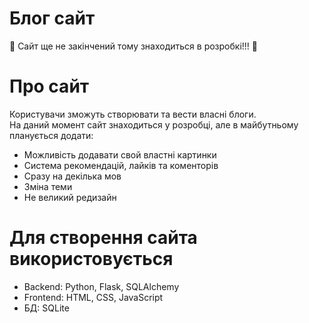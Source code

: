 # Блог сайт
🚧 Сайт ще не закінчений тому знаходиться в розробкі!!! 🚧

# Про сайт
Користувачи зможуть створювати та вести власні блоги.  
На даний момент сайт знаходиться у розробці, але в майбутньому планується додати:  
- Можливість додавати свой властні картинки  
- Система рекомендацій, лайків та коменторів  
- Сразу на декілька мов  
- Зміна теми  
- Не великий редизайн  

# Для створення сайта використовується
- Backend: Python, Flask, SQLAlchemy  
- Frontend: HTML, CSS, JavaScript  
- БД: SQLite  


